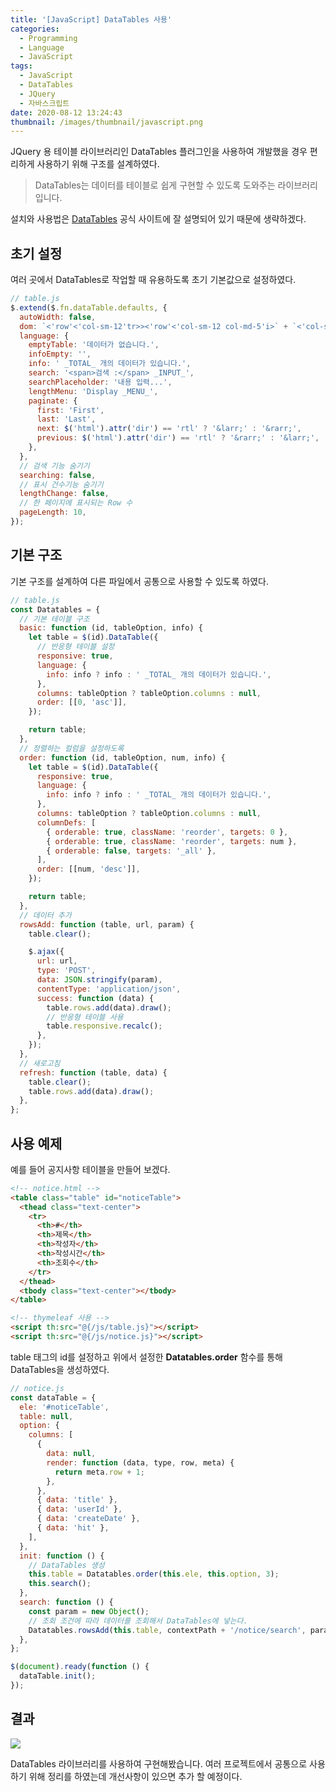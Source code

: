 ```yaml
---
title: '[JavaScript] DataTables 사용'
categories:
  - Programming
  - Language
  - JavaScript
tags:
  - JavaScript
  - DataTables
  - JQuery
  - 자바스크립트
date: 2020-08-12 13:24:43
thumbnail: /images/thumbnail/javascript.png
---
```


JQuery 용 테이블 라이브러리인 DataTables 플러그인을 사용하여 개발했을 경우 편리하게 사용하기 위해 구조를 설계하였다.

> DataTables는 데이터를 테이블로 쉽게 구현할 수 있도록 도와주는 라이브러리입니다.

설치와 사용법은 [DataTables](https://datatables.net/) 공식 사이트에 잘 설명되어 있기 때문에 생략하겠다.

## 초기 설정

여러 곳에서 DataTables로 작업할 때 유용하도록 초기 기본값으로 설정하였다.

```js
// table.js
$.extend($.fn.dataTable.defaults, {
  autoWidth: false,
  dom: `<'row'<'col-sm-12'tr>><'row'<'col-sm-12 col-md-5'i>` + `<'col-sm-12 col-md-7 dataTables_pager'lp>>`,
  language: {
    emptyTable: '데이터가 없습니다.',
    infoEmpty: '',
    info: ' _TOTAL_ 개의 데이터가 있습니다.',
    search: '<span>검색 :</span> _INPUT_',
    searchPlaceholder: '내용 입력...',
    lengthMenu: 'Display _MENU_',
    paginate: {
      first: 'First',
      last: 'Last',
      next: $('html').attr('dir') == 'rtl' ? '&larr;' : '&rarr;',
      previous: $('html').attr('dir') == 'rtl' ? '&rarr;' : '&larr;',
    },
  },
  // 검색 기능 숨기기
  searching: false,
  // 표시 건수기능 숨기기
  lengthChange: false,
  // 한 페이지에 표시되는 Row 수
  pageLength: 10,
});
```

## 기본 구조

기본 구조를 설계하여 다른 파일에서 공통으로 사용할 수 있도록 하였다.

```js
// table.js
const Datatables = {
  // 기본 테이블 구조
  basic: function (id, tableOption, info) {
    let table = $(id).DataTable({
      // 반응형 테이블 설정
      responsive: true,
      language: {
        info: info ? info : ' _TOTAL_ 개의 데이터가 있습니다.',
      },
      columns: tableOption ? tableOption.columns : null,
      order: [[0, 'asc']],
    });

    return table;
  },
  // 정렬하는 컬럼을 설정하도록
  order: function (id, tableOption, num, info) {
    let table = $(id).DataTable({
      responsive: true,
      language: {
        info: info ? info : ' _TOTAL_ 개의 데이터가 있습니다.',
      },
      columns: tableOption ? tableOption.columns : null,
      columnDefs: [
        { orderable: true, className: 'reorder', targets: 0 },
        { orderable: true, className: 'reorder', targets: num },
        { orderable: false, targets: '_all' },
      ],
      order: [[num, 'desc']],
    });

    return table;
  },
  // 데이터 추가
  rowsAdd: function (table, url, param) {
    table.clear();

    $.ajax({
      url: url,
      type: 'POST',
      data: JSON.stringify(param),
      contentType: 'application/json',
      success: function (data) {
        table.rows.add(data).draw();
        // 반응형 테이블 사용
        table.responsive.recalc();
      },
    });
  },
  // 새로고침
  refresh: function (table, data) {
    table.clear();
    table.rows.add(data).draw();
  },
};
```

## 사용 예제

예를 들어 공지사항 테이블을 만들어 보겠다.

```html
<!-- notice.html -->
<table class="table" id="noticeTable">
  <thead class="text-center">
    <tr>
      <th>#</th>
      <th>제목</th>
      <th>작성자</th>
      <th>작성시간</th>
      <th>조회수</th>
    </tr>
  </thead>
  <tbody class="text-center"></tbody>
</table>

<!-- thymeleaf 사용 -->
<script th:src="@{/js/table.js}"></script>
<script th:src="@{/js/notice.js}"></script>
```

table 태그의 id를 설정하고 위에서 설정한 **Datatables.order** 함수를 통해 DataTables을 생성하였다.

```js
// notice.js
const dataTable = {
  ele: '#noticeTable',
  table: null,
  option: {
    columns: [
      {
        data: null,
        render: function (data, type, row, meta) {
          return meta.row + 1;
        },
      },
      { data: 'title' },
      { data: 'userId' },
      { data: 'createDate' },
      { data: 'hit' },
    ],
  },
  init: function () {
    // DataTables 생성
    this.table = Datatables.order(this.ele, this.option, 3);
    this.search();
  },
  search: function () {
    const param = new Object();
    // 조회 조건에 따라 데이터를 조회해서 DataTables에 넣는다.
    Datatables.rowsAdd(this.table, contextPath + '/notice/search', param);
  },
};

$(document).ready(function () {
  dataTable.init();
});
```

## 결과

![](/images/js/1.png)

DataTables 라이브러리를 사용하여 구현해봤습니다. 여러 프로젝트에서 공통으로 사용하기 위해 정리를 하였는데 개선사항이 있으면 추가 할 예정이다.
